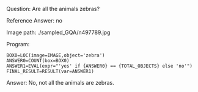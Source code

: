 Question: Are all the animals zebras?

Reference Answer: no

Image path: ./sampled_GQA/n497789.jpg

Program:

```
BOX0=LOC(image=IMAGE,object='zebra')
ANSWER0=COUNT(box=BOX0)
ANSWER1=EVAL(expr="'yes' if {ANSWER0} == {TOTAL_OBJECTS} else 'no'")
FINAL_RESULT=RESULT(var=ANSWER1)
```
Answer: No, not all the animals are zebras.


